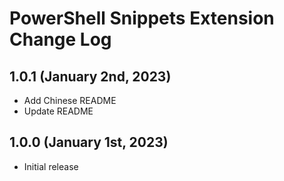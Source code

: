 # PowerShell Snippets Extension Change Log
## 1.0.1 (January 2nd, 2023)
- Add Chinese README
- Update README

## 1.0.0 (January 1st, 2023)
- Initial release